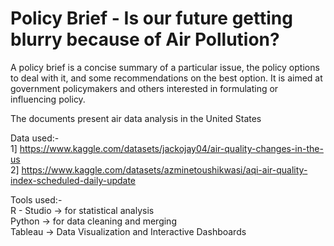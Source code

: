 # Policy Brief - Is our future getting blurry because of Air Pollution?

A policy brief is a concise summary of a particular issue, the policy options to deal with it, and some recommendations on the best option.
It is aimed at government policymakers and others interested in formulating or influencing policy.

The documents present air data analysis in the United States 

Data used:- <br>
1] https://www.kaggle.com/datasets/jackojay04/air-quality-changes-in-the-us <br>
2] https://www.kaggle.com/datasets/azminetoushikwasi/aqi-air-quality-index-scheduled-daily-update

Tools used:- <br>
R - Studio -> for statistical analysis <br>
Python     -> for data cleaning and merging <br>
Tableau    -> Data Visualization and Interactive Dashboards <br>

